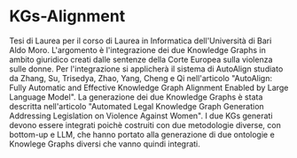 # KGs-Alignment
Tesi di Laurea per il corso di Laurea in Informatica dell'Università di Bari Aldo Moro. L'argomento è l'integrazione dei due Knowledge Graphs in ambito giuridico creati dalle sentenze della Corte Europea sulla violenza sulle donne. Per l'integrazione si applicherà il sistema di AutoAlign studiato da Zhang, Su, Trisedya, Zhao, Yang, Cheng e Qi nell'articolo "AutoAlign: Fully Automatic and Effective Knowledge Graph Alignment Enabled by Large Language Model". La generazione dei due Knowledge Graphs è stata descritta nell'articolo "Automated Legal Knowledge Graph Generation Addressing Legislation on Violence Against Women". I due KGs generati devono essere integrati poichè costruiti con due metodologie diverse, con bottom-up e LLM, che hanno portato alla generazione di due ontologie e Knowlege Graphs diversi che vanno quindi integrati.
